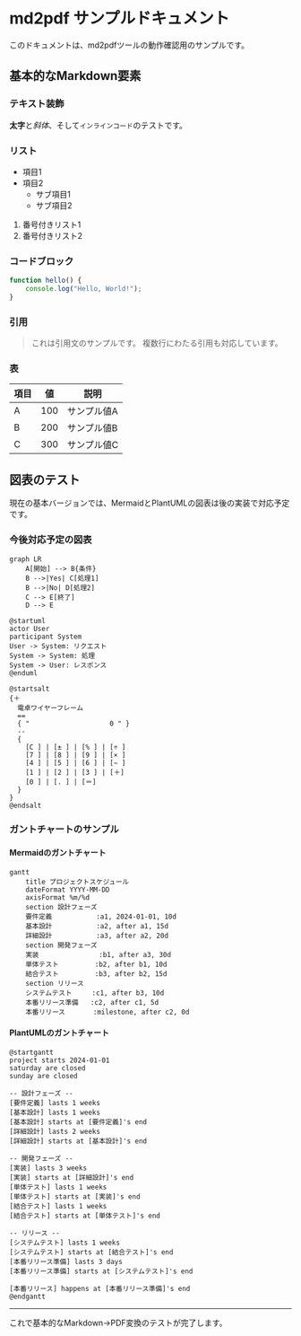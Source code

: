 # md2pdf サンプルドキュメント

このドキュメントは、md2pdfツールの動作確認用のサンプルです。

## 基本的なMarkdown要素

### テキスト装飾

**太字**と*斜体*、そして`インラインコード`のテストです。

### リスト

- 項目1
- 項目2
  - サブ項目1
  - サブ項目2

1. 番号付きリスト1
2. 番号付きリスト2

### コードブロック

```javascript
function hello() {
    console.log("Hello, World!");
}
```

### 引用

> これは引用文のサンプルです。
> 複数行にわたる引用も対応しています。

### 表

| 項目 | 値  | 説明        |
| ---- | --- | ----------- |
| A    | 100 | サンプル値A |
| B    | 200 | サンプル値B |
| C    | 300 | サンプル値C |

## 図表のテスト

現在の基本バージョンでは、MermaidとPlantUMLの図表は後の実装で対応予定です。

### 今後対応予定の図表

```mermaid
graph LR
    A[開始] --> B{条件}
    B -->|Yes| C[処理1]
    B -->|No| D[処理2]
    C --> E[終了]
    D --> E
```

```plantuml
@startuml
actor User
participant System
User -> System: リクエスト
System -> System: 処理
System -> User: レスポンス
@enduml
```

```plantuml
@startsalt
{＋
  電卓ワイヤーフレーム
  ==
  { "                    0 " }
  --
  {
    [C ] | [± ] | [% ] | [÷ ]
    [7 ] | [8 ] | [9 ] | [× ]
    [4 ] | [5 ] | [6 ] | [− ]
    [1 ] | [2 ] | [3 ] | [＋]
    [0 ] | [. ] | [＝]
  }
}
@endsalt
```

### ガントチャートのサンプル

#### Mermaidのガントチャート

```mermaid
gantt
    title プロジェクトスケジュール
    dateFormat YYYY-MM-DD
    axisFormat %m/%d
    section 設計フェーズ
    要件定義           :a1, 2024-01-01, 10d
    基本設計           :a2, after a1, 15d
    詳細設計           :a3, after a2, 20d
    section 開発フェーズ
    実装               :b1, after a3, 30d
    単体テスト         :b2, after b1, 10d
    結合テスト         :b3, after b2, 15d
    section リリース
    システムテスト     :c1, after b3, 10d
    本番リリース準備   :c2, after c1, 5d
    本番リリース       :milestone, after c2, 0d
```

#### PlantUMLのガントチャート

```plantuml
@startgantt
project starts 2024-01-01
saturday are closed
sunday are closed

-- 設計フェーズ --
[要件定義] lasts 1 weeks
[基本設計] lasts 1 weeks
[基本設計] starts at [要件定義]'s end
[詳細設計] lasts 2 weeks
[詳細設計] starts at [基本設計]'s end

-- 開発フェーズ --
[実装] lasts 3 weeks
[実装] starts at [詳細設計]'s end
[単体テスト] lasts 1 weeks
[単体テスト] starts at [実装]'s end
[結合テスト] lasts 1 weeks
[結合テスト] starts at [単体テスト]'s end

-- リリース --
[システムテスト] lasts 1 weeks
[システムテスト] starts at [結合テスト]'s end
[本番リリース準備] lasts 3 days
[本番リリース準備] starts at [システムテスト]'s end

[本番リリース] happens at [本番リリース準備]'s end
@endgantt
```

---

これで基本的なMarkdown→PDF変換のテストが完了します。
